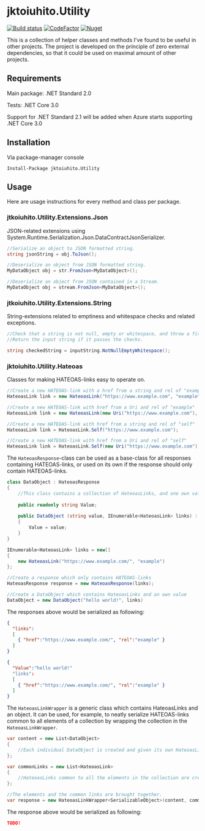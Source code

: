 # jktoiuhito.Utility
[![Build status](https://ci.appveyor.com/api/projects/status/y8hmn87hrh9mt1kc?svg=true)](https://ci.appveyor.com/project/jktoiuhito/jktoiuhito-utility)
[![CodeFactor](https://www.codefactor.io/repository/github/jktoiuhito/utility/badge)](https://www.codefactor.io/repository/github/jktoiuhito/utility)
[![Nuget](https://img.shields.io/nuget/v/jktoiuhito.Utility)](https://www.nuget.org/packages/jktoiuhito.Utility/)

This is a collection of helper classes and methods I've found to be useful in other projects. The project is developed on the principle of zero external dependencies, so that it could be used on maximal amount of other projects.

## Requirements

Main package: .NET Standard 2.0

Tests: .NET Core 3.0

Support for .NET Standard 2.1 will be added when Azure starts supporting .NET Core 3.0

## Installation

Via package-manager console

`Install-Package jktoiuhito.Utility`

## Usage

Here are usage instructions for every method and class per package.

### jtkoiuhito.Utility.Extensions.Json

JSON-related extensions using System.Runtime.Serialization.Json.DataContractJsonSerializer.

```csharp
//Serialize an object to JSON formatted string.
string jsonString = obj.ToJson();

//Deserialize an object from JSON formatted string.
MyDataObject obj = str.FromJson<MyDataObject>();

//Deserialize an object from JSON contained in a Stream.
MyDataObject obj = stream.FromJson<MyDataObject>();
```

### jtkoiuhito.Utility.Extensions.String

String-extensions related to emptiness and whitespace checks and related exceptions.

```csharp
//Check that a string is not null, empty or whitespace, and throw a fitting exception if it is.
//Return the input string if it passes the checks.

string checkedString = inputString.NotNullEmptyWhitespace();
```

### jktoiuhito.Utility.Hateoas

Classes for making HATEOAS-links easy to operate on.

```csharp
//Create a new HATEOAS-link with a href from a string and rel of "example"
HateoasLink link = new HateoasLink("https://www.example.com", "example");

//Create a new HATEOAS-link with href from a Uri and rel of "example"
HateoasLink link = new HateoasLink(new Uri("https://www.example.com"), "example");

//Create a new HATEOAS-link with href from a string and rel of "self"
HateoasLink link = HateoasLink.Self("https://www.example.com");

//Create a new HATEOAS-link with href from a Uri and rel of "self"
HateoasLink link = HateoasLink.Self(new Uri("https://www.example.com"));
```

The `HateoasResponse`-class can be used as a base-class for all responses containing HATEOAS-links, or used on its own if the response should only contain HATEOAS-links.

```csharp
class DataObject : HateoasResponse
{
    //This class contains a collection of HateoasLinks, and one own value.
    
    public readonly string Value;
    
    public DataObject (string value, IEnumerable<HateoasLink> links) : base(links)
    {
        Value = value;
    }
}

IEnumerable<HateoasLink> links = new[]
{
    new HateoasLink("https://www.example.com/", "example")
};

//Create a response which only contains HATEOAS-links
HateoasResponse response = new HateoasResponse(links);

//Create a DataObject which contains HateoasLinks and an own value
DataObject = new DataObject("hello world!", links)
```

The responses above would be serialized as following:

```json
{
  "links":
  [
    { "href":"https://www.example.com/", "rel":"example" }
  ]
}

{
  "Value":"hello world!"
  "links":
  [
    { "href":"https://www.example.com/", "rel":"example" }
  ]
}
``` 

The `HateoasLinkWrapper` is a generic class which contains HateoasLinks and an object. It can be used, for example, to neatly serialize HATEOAS-links common to all elements of a collection by wrapping the collection in the `HateoasLinkWrapper`.

```csharp
var content = new List<DataObject>
{
    //Each individual DataObject is created and given its own HateoasLinks
};

var commonLinks = new List<HateoasLink>
{
    //HateoasLinks common to all the elements in the collection are created here
};

//The elements and the common links are brought together.
var response = new HateoasLinkWrapper<SerializableObject>(content, commonLinks);
```

The response above would be serialized as following:

```json
TODO!
```
